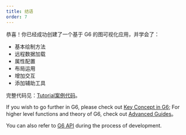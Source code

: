 ```yaml
---
title: 结语
order: 7
---
```


恭喜！你已经成功创建了一个基于 G6 的图可视化应用，并学会了：

- 基本绘制方法
- 远程数据加载
- 属性配置
- 布局运用
- 增加交互
- 添加辅助工具

完整代码见：[Tutorial案例代码](https://codepen.io/Yanyan-Wang/pen/mdbYZvZ)。

If you wish to go further in G6, please check out [Key Concept in G6](../middle/keyConcept); For higher level functions and theory of G6, check out [Advanced Guides](../advanced/shape-and-properties)。

You can also refer to [G6 API](../../api/GlobalAPI) during the process of development.
